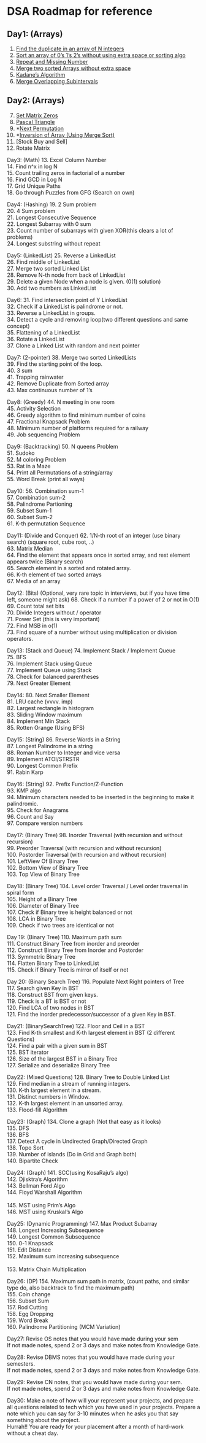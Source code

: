 # DSA Roadmap for reference

## Day1: (Arrays)

1. [Find the duplicate in an array of N integers](https://leetcode.com/problems/find-the-duplicate-number/)</br> 
2. [Sort an array of 0’s 1’s 2’s without using extra space or sorting algo](https://leetcode.com/problems/sort-colors/)</br>
3. [Repeat and Missing Number](https://www.interviewbit.com/problems/repeat-and-missing-number-array/)</br>
4. [Merge two sorted Arrays without extra space](https://leetcode.com/problems/merge-sorted-array/)</br>
5. [Kadane’s Algorithm](https://leetcode.com/problems/maximum-subarray/)</br>
6. [Merge Overlapping Subintervals](https://leetcode.com/problems/merge-intervals/)</br> 

## Day2: (Arrays)
7. [Set Matrix Zeros](https://leetcode.com/problems/set-matrix-zeroes/) </br>
8. [Pascal Triangle](https://leetcode.com/problems/pascals-triangle/) </br>
9. *[Next Permutation](https://leetcode.com/problems/next-permutation/)</br>
10. *[Inversion of Array (Using Merge Sort)](https://practice.geeksforgeeks.org/problems/inversion-of-array/0)</br> 
11. [Stock Buy and Sell] </br>
12. Rotate Matrix  </br>

Day3: (Math)
13. Excel Column Number </br>
14. Find n^x in log N </br>
15. Count trailing zeros in factorial of a number</br> 
16. Find GCD in Log N </br>
17. Grid Unique Paths </br>
18. Go through Puzzles from GFG (Search on own) </br>

Day4: (Hashing)
19. 2 Sum problem </br>
20. 4 Sum problem </br>
21. Longest Consecutive Sequence </br>
22. Longest Subarray with 0 sum </br>
23. Count number of subarrays with given XOR(this clears a lot of problems)</br> 
24. Longest substring without repeat </br>

Day5: (LinkedList) 
25. Reverse a LinkedList </br>
26. Find middle of LinkedList </br>
27. Merge two sorted Linked List </br>
28. Remove N-th node from back of LinkedList </br>
29. Delete a given Node when a node is given. (0(1) solution) </br>
30. Add two numbers as LinkedList  </br>

Day6: 
31. Find intersection point of Y LinkedList </br>
32. Check if a LinkedList is palindrome or not. </br>
33. Reverse a LinkedList in groups. </br>
34. Detect a cycle and removing loop(two different questions and same concept) </br>
35. Flattening of a LinkedList </br>
36. Rotate a LinkedList </br>
37. Clone a Linked List with random and next pointer </br>

Day7: (2-pointer) 
38. Merge two sorted LinkedLists </br>
39. Find the starting point of the loop. </br>
40. 3 sum </br>
41. Trapping rainwater </br>
42. Remove Duplicate from Sorted array </br>
43. Max continuous number of 1’s  </br>

Day8: (Greedy)
44. N meeting in one room </br>
45. Activity Selection  </br>
46. Greedy algorithm to find minimum number of coins </br>
47. Fractional Knapsack Problem </br>
48. Minimum number of platforms required for a railway </br>
49. Job sequencing Problem </br>

Day9: (Backtracking) 
50. N queens Problem </br>
51. Sudoko </br>
52. M coloring Problem</br> 
53. Rat in a Maze </br>
54. Print all Permutations of a string/array</br> 
55. Word Break (print all ways)  </br>

Day10: 
56. Combination sum-1 </br>
57. Combination sum-2 </br>
58. Palindrome Partioning </br>
59. Subset Sum-1 </br>
60. Subset Sum-2 </br>
61. K-th permutation Sequence </br>

Day11: (Divide and Conquer) 
62. 1/N-th root of an integer (use binary search) (square root, cube root, ..)</br>
63. Matrix Median</br>
64. Find the element that appears once in sorted array, and rest element appears twice (Binary search) </br>
65. Search element in a sorted and rotated array. </br>
66. K-th element of two sorted arrays </br>
67. Media of an array </br>

Day12: (Bits) (Optional, very rare topic in interviews, but if you have time left, someone might ask)
68. Check if a number if a power of 2 or not in O(1) </br>
69. Count total set bits </br>
70. Divide Integers without / operator</br> 
71. Power Set (this is very important) </br>
72. Find MSB in o(1) </br>
73. Find square of a number without using multiplication or division operators. </br> 


Day13: (Stack and Queue) 
74. Implement Stack / Implement Queue</br>
75. BFS </br>
76. Implement Stack using Queue</br>
77. Implement Queue using Stack </br>
78. Check for balanced parentheses </br>
79. Next Greater Element </br>

Day14: 
80. Next Smaller Element </br>
81. LRU cache (vvvv. imp) </br>
82. Largest rectangle in histogram </br> 
83. Sliding Window maximum </br>
84. Implement Min Stack  </br>
85. Rotten Orange (Using BFS) </br> 

Day15: (String) 
86. Reverse Words in a String </br>
87. Longest Palindrome in a string </br>
88. Roman Number to Integer and vice versa</br>
89. Implement ATOI/STRSTR </br>
90. Longest Common Prefix </br>
91. Rabin Karp </br>


Day16: (String) 
92. Prefix Function/Z-Function</br>
93. KMP algo </br>
94. Minimum characters needed to be inserted in the beginning to make it palindromic.</br> 
95. Check for Anagrams </br>
96. Count and Say </br>
97. Compare version numbers</br> 

Day17: (Binary Tree) 
98. Inorder Traversal (with recursion and without recursion) </br>
99. Preorder Traversal (with recursion and without recursion) </br>
100. Postorder Traversal (with recursion and without recursion)  </br>
101. LeftView Of Binary Tree</br>
102. Bottom View of Binary Tree</br>
103. Top View of Binary Tree </br>

Day18: (Binary Tree) 
104. Level order Traversal / Level order traversal in spiral form </br> 
105. Height of a Binary Tree </br>
106. Diameter of Binary Tree </br>
107. Check if Binary tree is height balanced or not</br> 
108. LCA in Binary Tree </br>
109. Check if two trees are identical or not </br>

Day 19: (Binary Tree) 
110. Maximum path sum </br>
111. Construct Binary Tree from inorder and preorder </br>
112. Construct Binary Tree from Inorder and Postorder </br>
113. Symmetric Binary Tree </br>
114. Flatten Binary Tree to LinkedList</br> 
115. Check if Binary Tree is mirror of itself or not</br>   

Day 20: (Binary Search Tree) 
116. Populate Next Right pointers of Tree </br>
117. Search given Key in BST </br>
118. Construct BST from given keys.</br> 
119. Check is a BT is BST or not  </br>
120. Find LCA of two nodes in BST </br>
121. Find the inorder predecessor/successor of a given Key in BST. </br>

Day21: (BinarySearchTree) 
122. Floor and Ceil in a BST </br>
123. Find K-th smallest and K-th largest element in BST (2 different Questions) </br>
124. Find a pair with a given sum in BST </br>
125. BST iterator </br>
126. Size of the largest BST in a Binary Tree </br>
127. Serialize and deserialize Binary Tree</br>

Day22: (Mixed Questions) 
128. Binary Tree to Double Linked List </br>
129. Find median in a stream of running integers. </br>
130. K-th largest element in a stream. </br>
131. Distinct numbers in Window. </br>
132. K-th largest element in an unsorted array.</br> 
133. Flood-fill Algorithm </br>

Day23: (Graph) 
134. Clone a graph (Not that easy as it looks) </br>
135. DFS</br>
136. BFS</br>
137. Detect A cycle in Undirected Graph/Directed Graph </br>
138. Topo Sort </br>
139. Number of islands (Do in Grid and Graph both) </br>
140. Bipartite Check </br>

Day24: (Graph)
141. SCC(using KosaRaju’s algo) </br>
142. Djisktra’s Algorithm </br>
143. Bellman Ford Algo </br>
144. Floyd Warshall Algorithm </br>  
145. MST using Prim’s Algo </br>
146. MST using Kruskal’s Algo  </br>

Day25: (Dynamic Programming) 
147. Max Product Subarray </br>
148. Longest Increasing Subsequence</br>
149. Longest Common Subsequence </br>
150. 0-1 Knapsack </br>
151. Edit Distance</br>
152. Maximum sum increasing subsequence</br>  
153. Matrix Chain Multiplication </br>

Day26: (DP) 
154. Maximum sum path in matrix, (count paths, and similar type do, also backtrack to find the maximum path) </br>
155. Coin change </br>
156. Subset Sum </br>
157. Rod Cutting </br>
158. Egg Dropping </br>
159. Word Break </br>
160. Palindrome Partitioning (MCM Variation) </br>


Day27: 
Revise OS notes that you would have made during your sem </br>
If not made notes, spend 2 or 3  days and make notes from Knowledge Gate. </br>

Day28: 
Revise DBMS notes that you would have made during your semesters. </br>
If not made notes, spend 2 or 3  days and make notes from Knowledge Gate. </br>

Day29: 
Revise CN notes, that you would have made during your sem. </br>
If not made notes, spend 2 or 3  days and make notes from Knowledge Gate. </br>


Day30: 
Make a note of how will your represent your projects, and prepare all questions related to tech which you have used in your projects. Prepare a note which you can say for 3-10 minutes when he asks you that say something about the project. </br>
Hurrah!! You are ready for your placement after a month of hard-work without a cheat day. 
